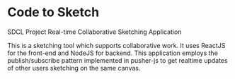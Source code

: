 Code to Sketch
======
SDCL Project
Real-time Collaborative Sketching Application

This is a sketching tool which supports collaborative work.
It uses ReactJS for the front-end and NodeJS for backend.
This application employs the publish/subscribe pattern implemented in pusher-js to get realtime updates of other users sketching on the same canvas.

